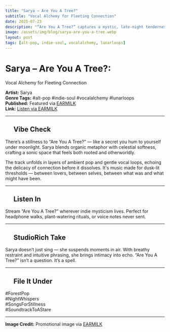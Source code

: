 ```yaml
---
title: "Sarya – Are You A Tree?"
subtitle: "Vocal Alchemy for Fleeting Connection"
date: 2025-07-23
description: "“Are You A Tree?” captures a mystic, late-night tenderness that lingers in Sarya’s voice — like love spoken in dreams."
image: /assets/img/blog/sarya-are-you-a-tree.webp
layout: post
tags: [alt-pop, indie-soul, vocalalchemy, lunarloops]
---
```


# Sarya – Are You A Tree?:<br>

Vocal Alchemy for Fleeting Connection

**Artist:** Sarya  
**Genre Tags:** #alt-pop #indie-soul #vocalalchemy #lunarloops  
**Published:** Featured via [EARMILK](https://earmilk.com/2025/07/22/rising-artist-sarya-captures-fleeting-connection-in-are-you-a-tree/)  
**Link:** [Listen via EARMILK](https://earmilk.com/2025/07/22/rising-artist-sarya-captures-fleeting-connection-in-are-you-a-tree/)

---

## <img src="/assets/icons/person.svg" alt="Person icon" style="width: 1em; vertical-align: middle;" /> Vibe Check

There’s a stillness to “Are You A Tree?” — like a secret you hum to yourself under moonlight. Sarya blends organic metaphor with celestial softness, crafting a sonic space that feels both rooted and otherworldly.

The track unfolds in layers of ambient pop and gentle vocal loops, echoing the delicacy of connection before it dissolves. It's music made for dusk-lit thresholds — between lovers, between selves, between what was and what might have been.

---

## <img src="/assets/icons/headphones.svg" alt="Headphones icon" style="width: 1em; vertical-align: middle;" /> Listen In

Stream “Are You A Tree?” wherever indie mysticism lives. Perfect for headphone walks, plant-watering rituals, or voice notes never sent.

---

## <img src="/assets/icons/eye.svg" alt="Eye icon" style="width: 1em; vertical-align: middle;" /> StudioRich Take

Sarya doesn’t just sing — she suspends moments in air. With breathy restraint and intuitive phrasing, she brings intimacy into echo. “Are You A Tree?” isn’t a question. It’s a spell.

---

## <img src="/assets/icons/musicnote.svg" alt="Music Note icon" style="width: 1em; vertical-align: middle;" /> File It Under

#ForestPop  
#NightWhispers  
#SongsForStillness  
#SoundtrackToAStare

---

**Image Credit:** Promotional image via [EARMILK](https://earmilk.com/2025/07/22/rising-artist-sarya-captures-fleeting-connection-in-are-you-a-tree/)
